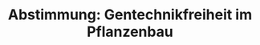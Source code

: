 ---
abstimmung:
  abstimmung: 4
  bundestagssitzung: 36
  datum: 22. Mai 2014
  legislaturperiode: 18
categories:
- Ernährung
- Verbraucherschutz
- Landwirtschaft
data:
- title: Abstimmungsergebnis 20140522_4-data.pdf
  url: /res/abstimmungsliste/20140522_4-data.pdf
- title: Abstimmungsergebnis 20140522_4_xls-data.csv
  url: /res/abstimmungsliste/csv/20140522_4_xls-data.csv
documents:
- local: /res/abstimmungsdaten/018-036-04/1801450.pdf
  title: Drucksache 18/01450.pdf
  url: http://dip21.bundestag.de/dip21/btd/18/014/1801450.pdf
ergebnis:
  cdu/csu:
    enthaltung: 0
    gesamt: 311
    ja: 289
    nein: 0
    nichtabgegeben: 22
    ungueltig: 0
  die.linke:
    enthaltung: 0
    gesamt: 64
    ja: 0
    nein: 52
    nichtabgegeben: 12
    ungueltig: 0
  file: 20140522_4_xls-data.csv
  gruenen:
    enthaltung: 0
    gesamt: 63
    ja: 0
    nein: 54
    nichtabgegeben: 9
    ungueltig: 0
  spd:
    enthaltung: 0
    gesamt: 193
    ja: 170
    nein: 0
    nichtabgegeben: 23
    ungueltig: 0
layout: abstimmung
links:
- title: https://www.bundestag.de/parlament/plenum/abstimmung/abstimmung?id=277
  url: https://www.bundestag.de/parlament/plenum/abstimmung/abstimmung?id=277
- title: http://www.abgeordnetenwatch.de/nationale_ausnahmeregelungen_beim_anbau_von_gentechnik-1105-666.html
  url: http://www.abgeordnetenwatch.de/nationale_ausnahmeregelungen_beim_anbau_von_gentechnik-1105-666.html
preview: 'Deutscher Bundestag


  36. Sitzung des Deutschen Bundestages

  am Donnerstag, 22.Mai 2014

  Endgültiges Ergebnis der Namentlichen Abstimmung Nr. 4


  Antrag der Fraktionen CDU/CSU und SPD

  Grüne Gentechnik - Sorgen und Vorbehalte der Menschen ernst nehmen, Selbstbestimmung

  stärken, Wahlfreiheit ermöglichen

  - Drucksache 18/1450 -


  Abgegebene Stimmen insgesamt:


  565

  66


  Nicht abgegebene Stimmen:

  Ja-Stimmen:


  459


  Nein-Stimmen:


  106


  Enthaltungen:


  0


  Ungültige:


  0


  Berlin, den 05.06.2014


  Beginn: 19:43

  Ende: 19:46

  '
tags:
- Gentechnik
- Pflanzenbau
- EU
title: 'Abstimmung: Gentechnikfreiheit im Pflanzenbau'
---